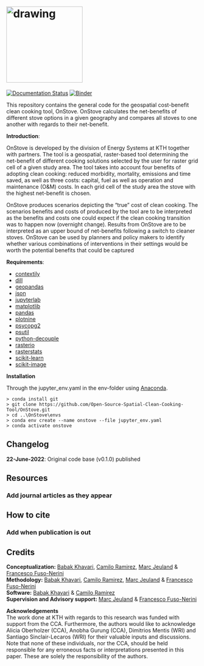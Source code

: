 # <img src="https://user-images.githubusercontent.com/12953752/178504166-47821216-ea94-4241-8b4c-5c6f19a460ec.svg" alt="drawing" style="width:200px"/>

[![Documentation Status](https://readthedocs.org/projects/onstove-documentation/badge/?version=latest)](https://onstove-documentation.readthedocs.io/en/latest/?badge=latest) 
[![Binder](https://mybinder.org/badge_logo.svg)](https://mybinder.org/v2/gh/Open-Source-Spatial-Clean-Cooking-Tool/OnStove/main?labpath=example%2FOnStove_notebook.ipynb)

This repository contains the general code for the geospatial cost-benefit clean cooking tool, OnStove. OnStove calculates the net-benefits of different stove options in a given geography and compares all stoves to one another with regards to their net-benefit.

**Introduction**: 

OnStove is developed by the division of Energy Systems at KTH together with partners. The tool is a geospatial, raster-based tool determining the net-benefit of different cooking solutions selected by the user for raster grid cell of a given study area. The tool takes into account four benefits of adopting clean cooking: reduced morbidity, mortality, emissions and time saved, as well as three costs: capital, fuel as well as operation and maintenance (O&M) costs. In each grid cell of the study area the stove with the highest net-benefit is chosen.

OnStove produces scenarios depicting the “true” cost of clean cooking. The scenarios benefits and costs of produced by the tool are to be interpreted as the benefits and costs one could expect if the clean cooking transition was to happen now (overnight change). Results from OnStove are to be interpreted as an upper bound of net-benefits following a switch to cleaner stoves. OnStove can be used by planners and policy makers to identify whether various combinations of interventions in their settings would be worth the potential benefits that could be captured

**Requirements**: 
* [contextily](https://contextily.readthedocs.io/en/latest/)
* [dill](https://dill.readthedocs.io/en/latest/dill.html)
* [geopandas](https://geopandas.org/en/stable/)
* [json](https://docs.python.org/3/library/json.html)
* [jupyterlab](https://jupyterlab.readthedocs.io/en/stable/)
* [matplotlib](https://matplotlib.org/)
* [pandas](https://pandas.pydata.org/)
* [plotnine](https://plotnine.readthedocs.io/en/stable/)
* [psycopg2](https://www.psycopg.org/docs/)
* [psutil](https://psutil.readthedocs.io/en/latest/)
* [python-decouple](https://pypi.org/project/python-decouple/)
* [rasterio](https://rasterio.readthedocs.io/en/latest/)
* [rasterstats](https://pythonhosted.org/rasterstats/manual.html)
* [scikit-learn](https://scikit-learn.org/stable/)
* [scikit-image](https://scikit-image.org/)

**Installation** 

Through the jupyter_env.yaml in the env-folder using [Anaconda](https://www.anaconda.com/distribution/). 

```
> conda install git
> git clone https://github.com/Open-Source-Spatial-Clean-Cooking-Tool/OnStove.git
> cd ..\OnStove\envs
> conda env create --name onstove --file jupyter_env.yaml
> conda activate onstove
```

## Changelog
**22-June-2022**: Original code base (v0.1.0) published

## Resources

### Add journal articles as they appear

## How to cite

### Add when publication is out


## Credits

**Conceptualization:** [Babak Khavari](https://github.com/babakkhavari), [Camilo Ramirez](https://github.com/orgs/Open-Source-Spatial-Clean-Cooking-Tool/people/camiloramirezgo), [Marc Jeuland](https://globalhealth.duke.edu/people/jeuland-marc) & [Francesco Fuso-Nerini](https://www.kth.se/profile/ffn) <br />
**Methodology:** [Babak Khavari](https://github.com/babakkhavari), [Camilo Ramirez](https://github.com/orgs/Open-Source-Spatial-Clean-Cooking-Tool/people/camiloramirezgo), [Marc Jeuland](https://globalhealth.duke.edu/people/jeuland-marc) & [Francesco Fuso-Nerini](https://www.kth.se/profile/ffn) <br />
**Software:** [Babak Khavari](https://github.com/babakkhavari) & [Camilo Ramirez](https://github.com/orgs/Open-Source-Spatial-Clean-Cooking-Tool/people/camiloramirezgo) <br />
**Supervision and Advisory support:** [Marc Jeuland](https://globalhealth.duke.edu/people/jeuland-marc) & [Francesco Fuso-Nerini](https://www.kth.se/profile/ffn)<br />

**Acknowledgements** <br />
The work done at KTH with regards to this research was funded with support from the CCA. Furthermore, the authors would like to acknowledge Alicia Oberholzer (CCA), Anobha Gurung (CCA), Dimitrios Mentis (WRI) and Santiago Sinclair-Lecaros (WRI) for their valuable inputs and discussions. Note that none of these individuals, nor the CCA, should be held responsible for any erroneous facts or interpretations presented in this paper. These are solely the responsibility of the authors. 


